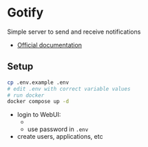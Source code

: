 # Gotify
Simple server to send and receive notifications

- [Official documentation](https://gotify.net/docs/)

## Setup
```bash
cp .env.example .env
# edit .env with correct variable values
# run docker
docker compose up -d
```
- login to WebUI:
    - [VM IP]:PORT (default 8080)
    - use password in `.env`
- create users, applications, etc
